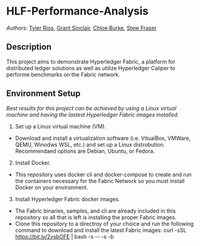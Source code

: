 # HLF-Performance-Analysis

_Authors_: [Tyler Rios](https://github.com/rios240), [Grant Sinclair](https://github.com/Grant-Sinclair), [Chloe Burke](https://github.com/cburke10), [Stew Fraser](https://github.com/i0a0i)

## Description
This project aims to demonstrate Hyperledger Fabric, a platform for distributed ledger solutions as well as utilize Hyperledger Caliper to performe benchmarks on the Fabric network.

## Environment Setup

_Best results for this project can be achieved by using a Linux virtual machine and having the lastest Hyperledger Fabric images installed._

1. Set up a Linux virtual machine (VM).
  - Download and install a virtualization software (i.e. VitualBox, VMWare, QEMU, Winodws WSL, etc.) and set up a Linux distrobution. Recommendaed options are Debian,      Ubuntu, or Fedora.
2. Install Docker.
  - This repository uses docker cli and docker-compose to create and run the containers necessary for the Fabric Network so you must install Docker on your environment.
3. Install Hyperledger Fabric docker images.
  - The Fabric binaries, samples, and cli are already included in this repository so all that is left is installing the proper Fabric images.
  - Clone this repository to a directroy of your choice and run the following command to download and install the latest Fabric images: curl -sSL https://bit.ly/2ysbOFE    | bash -s -- -s -b
   
